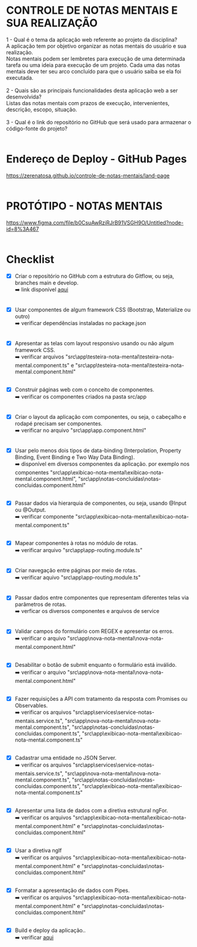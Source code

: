 # CONTROLE DE NOTAS MENTAIS E SUA REALIZAÇÃO

1 - Qual é o tema da aplicação web referente ao projeto da disciplina?<br />
A aplicação tem por objetivo organizar as notas mentais do usuário e sua realização.<br />
Notas mentais podem ser lembretes para execução de uma determinada tarefa ou uma ideia para execução de um projeto. Cada uma das notas mentais deve ter seu arco concluído para que o usuário saiba se ela foi executada.<br /><br />
2 - Quais são as principais funcionalidades desta aplicação web a ser desenvolvida?<br />
Listas das notas mentais com prazos de execução, intervenientes, descrição, escopo, situação.<br /><br />
3 - Qual é o link do repositório no GitHub que será usado para armazenar o código-fonte do projeto?<br /><br />

# Endereço de Deploy - GitHub Pages
  https://zerenatosa.github.io/controle-de-notas-mentais/land-page<br /><br />
# PROTÓTIPO - NOTAS MENTAIS

https://www.figma.com/file/b0CsuAwRziRJrB91VSGH9O/Untitled?node-id=8%3A467<br /><br />


# Checklist

- [x] Criar o repositório no GitHub com a estrutura do Gitflow, ou seja, branches main e develop. <br />
      :arrow_right: link disponível <a href='https://github.com/zerenatosa/controle-de-notas-mentais' target="_blank" >aqui</a> <br /><br />
      
- [x] Usar componentes de algum framework CSS (Bootstrap, Materialize ou outro) <br />
      :arrow_right: verificar dependências instaladas no package.json <br /><br />
      
- [x] Apresentar as telas com layout responsivo usando ou não algum framework CSS.<br />
      :arrow_right: verificar arquivos "src\app\testeira-nota-mental\testeira-nota-mental.component.ts" e "src\app\testeira-nota-mental\testeira-nota-mental.component.html"<br /><br />
      
- [x] Construir páginas web com o conceito de componentes.<br />
      :arrow_right: verificar os componentes criados na pasta src/app<br /><br />
      
- [x] Criar o layout da aplicação com componentes, ou seja, o cabeçalho e rodapé precisam ser componentes.<br />
      :arrow_right: verificar no arquivo "src\app\app.component.html"<br /><br />
      
- [x] Usar pelo menos dois tipos de data-binding (Interpolation, Property Binding, Event Binding e Two Way Data Binding).<br />
      :arrow_right: disponível em diversos componentes da aplicação. por exemplo nos componentes "src\app\exibicao-nota-mental\exibicao-nota-mental.component.html", "src\app\notas-concluidas\notas-concluidas.component.html"<br /><br />
      
- [x] Passar dados via hierarquia de componentes, ou seja, usando @Input ou @Output.<br />
      :arrow_right: verificar componente "src\app\exibicao-nota-mental\exibicao-nota-mental.component.ts"<br /><br />
      
- [x] Mapear componentes à rotas no módulo de rotas.<br />
      :arrow_right: verificar arquivo "src\app\app-routing.module.ts"<br /><br />
      
- [x] Criar navegação entre páginas por meio de rotas.<br />
      :arrow_right: verificar aquivo "src\app\app-routing.module.ts"<br /><br />
      
- [x] Passar dados entre componentes que representam diferentes telas via parâmetros de rotas.<br />
      :arrow_right: verficar os diversos componentes e arquivos de service<br /><br />
      
- [x] Validar campos do formulário com REGEX e apresentar os erros.<br />
      :arrow_right: verificar o arquivo "src\app\nova-nota-mental\nova-nota-mental.component.html"<br /><br />
      
- [x] Desabilitar o botão de submit enquanto o formulário está inválido.<br />
      :arrow_right: verificar o arquivo "src\app\nova-nota-mental\nova-nota-mental.component.html"<br /><br />
      
- [x] Fazer requisições a API com tratamento da resposta com Promises ou Observables.<br />
      :arrow_right: verificar os arquivos "src\app\services\service-notas-mentais.service.ts", "src\app\nova-nota-mental\nova-nota-mental.component.ts", "src\app\notas-concluidas\notas-concluidas.component.ts", "src\app\exibicao-nota-mental\exibicao-nota-mental.component.ts"<br /><br />
      
- [x] Cadastrar uma entidade no JSON Server.<br />
      :arrow_right: verificar os arquivos "src\app\services\service-notas-mentais.service.ts", "src\app\nova-nota-mental\nova-nota-mental.component.ts", "src\app\notas-concluidas\notas-concluidas.component.ts", "src\app\exibicao-nota-mental\exibicao-nota-mental.component.ts"<br /><br />
      
- [x] Apresentar uma lista de dados com a diretiva estrutural ngFor.<br />
      :arrow_right: verificar os arquivos "src\app\exibicao-nota-mental\exibicao-nota-mental.component.html" e "src\app\notas-concluidas\notas-concluidas.component.html"<br /><br />
      
- [x] Usar a diretiva ngIf<br />
      :arrow_right: verificar os arquivos "src\app\exibicao-nota-mental\exibicao-nota-mental.component.html" e "src\app\notas-concluidas\notas-concluidas.component.html"<br /><br />
      
- [x] Formatar a apresentação de dados com Pipes.<br />
      :arrow_right: verificar os arquivos "src\app\exibicao-nota-mental\exibicao-nota-mental.component.html" e "src\app\notas-concluidas\notas-concluidas.component.html"<br /><br />
      
- [x] Build e deploy da aplicação..<br />
      :arrow_right: verificar <a href="https://zerenatosa.github.io/controle-de-notas-mentais/land-page">aqui</a><br /><br />
